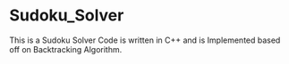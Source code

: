 # Sudoku_Solver
This is a Sudoku Solver Code is written in C++ and is Implemented based off on Backtracking Algorithm. 

